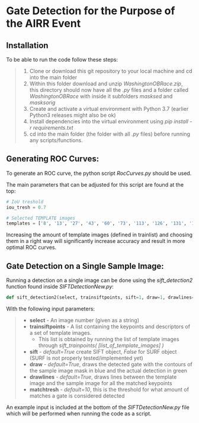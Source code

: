 # Gate Detection for the Purpose of the AIRR Event

## Installation

To be able to run the code follow these steps:

> 1. Clone or download this git repository to your local machine and cd into the main folder
> 2. Within this folder download and unzip *WashingtonOBRace.zip*, this directory should now have all the *.py* files and a folder called *WashingtonOBRace* with inside it subfolders *masksed* and *masksorig*
> 2. Create and activate a virtual environment with Python 3.7 (earlier Python3 releases might also be ok)
> 3. Install dependencies into the virtual environment using *pip install -r requirements.txt*
> 4. cd into the main folder (the folder with all *.py* files) before running any scripts/functions.

## Generating ROC Curves:

To generate an ROC curve, the python script *RocCurves.py* should be used.

The main parameters that can be adjusted for this script are found at the top:

```python
# IoU treshold
iou_tresh = 0.7

# Selected TEMPLATE images
templates = ['8', '13', '27', '43', '60', '73', '113', '126', '131', '141', '165', '198', '239', '243', '249', '262', '276', '324', '375', '426', '388']
```

Increasing the amount of template images (defined in trainlist) and choosing them in a right way will significantly increase accuracy and result in more optimal ROC curves.

## Gate Detection on a Single Sample Image:

Running a detection on a single image can be done using the *sift_detection2* function found inside *SIFTDetectionNew.py*:

```python
def sift_detection2(select, trainsiftpoints, sift=1, draw=1, drawlines=1, matchtresh=10):
```

With the following input parameters:

> + **select** - An image number (given as a string)
> + **trainsiftpoints** - A list containing the keypoints and descriptors of a set of template images.
> 	* This list is obtained by running the list of template images through *sift_trainpoints( [list_of_template_images] )*
> + **sift** - *default=True* create SIFT object, *False* for SURF object (SURF is not properly tested/implemented yet)
> + **draw** - *default=True*, draws the detected gate with the contours of the sample image mask in blue and the actual detection in green
> + **drawlines** - *default=True*, draws lines between the template image and the sample image for all the matched keypoints
> + **matchtresh** - *default=10*, this is the threshold for what amount of matches a gate is considered detected

An example input is included at the bottom of the *SIFTDetectionNew.py* file which will be performed when running the code as a script.
